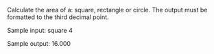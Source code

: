 Calculate the area of a: square, rectangle or circle. The output must be formatted to the third decimal point.

Sample input:
square
4

Sample output:
16.000
